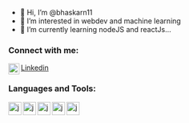 - 👋 Hi, I’m @bhaskarn11
- 👀 I’m interested in webdev and machine learning
- 🌱 I’m currently learning nodeJS and reactJs...

### Connect with me:
<img align="left" alt="codeSTACKr | LinkedIn" width="22px" src="https://simpleicons.org/icons/linkedin.svg" />[Linkedin](https://linkedin.com/in/bhaskarnar)

### Languages and Tools:
<img align="left" alt="java" width="26px" src="https://simpleicons.org/icons/python.svg" />
<img align="left" alt="java" width="26px" src="https://simpleicons.org/icons/javascript.svg" />
<img align="left" alt="java" width="26px" src="https://simpleicons.org/icons/c.svg" />
<img align="left" alt="java" width="26px" src="https://simpleicons.org/icons/java.svg" />
<img align="left" alt="java" width="26px" src="https://simpleicons.org/icons/git.svg" />

<!---
bhaskarn11/bhaskarn11 is a ✨ special ✨ repository because its `README.md` (this file) appears on your GitHub profile.
You can click the Preview link to take a look at your changes.
--->
